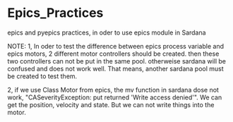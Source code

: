 # Epics_Practices
epics and pyepics practices, in oder to use epics module in Sardana 

NOTE:
1, In oder to test the difference between epics process variable and epics motors, 2 different motor controllers should be created. then these two controllers can not be put in the same pool. otherweise sardana will be confused and does not work well.  That means, another sardana pool must be created to test them.

2, if we use Class Motor from epics, the mv function in sardana dose not work, "CASeverityException:  put returned 'Write access denied'". We can get the position, velocity and state. But we can not write things into the motor. 

